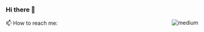 ### Hi there 👋

📫 How to reach me: <img align="right" alt="medium" src="https://img.shields.io/badge/Gmail-D14836?style=for-the-badge&logo=gmail&logoColor=white" />

<!--
**ImMaxRoss/ImMaxRoss** is a ✨ _special_ ✨ repository because its `README.md` (this file) appears on your GitHub profile.

Here are some ideas to get you started:

- 🔭 I’m currently working on ...
- 🌱 I’m currently learning ...
- 👯 I’m looking to collaborate on ...
- 🤔 I’m looking for help with ...
- 💬 Ask me about ...
- 📫 How to reach me: [<img align="left" alt="medium" src="https://img.shields.io/badge/Gmail-D14836?style=for-the-badge&logo=gmail&logoColor=white" />][alto:max@maxross.com]
- 😄 Pronouns: ...
- ⚡ Fun fact: ...
-->
